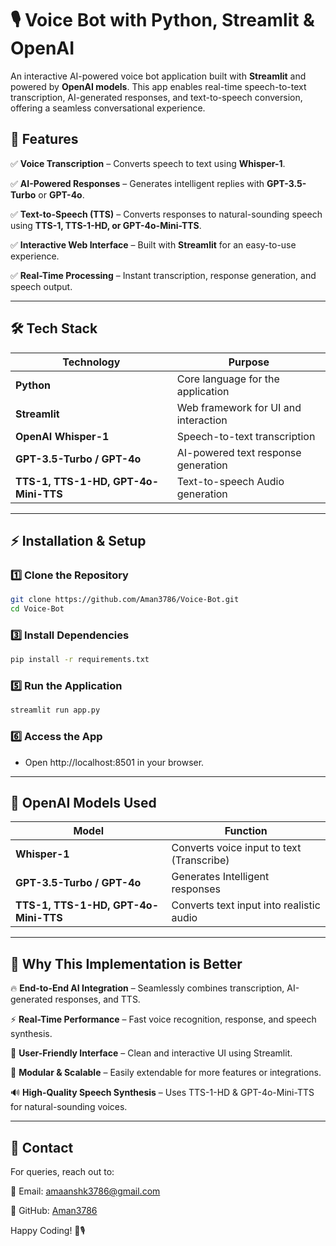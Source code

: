 # :studio_microphone: Voice Bot with Python, Streamlit & OpenAI
An interactive AI-powered voice bot application built with **Streamlit** and powered by **OpenAI models**. This app enables real-time speech-to-text transcription, AI-generated responses, and text-to-speech conversion, offering a seamless conversational experience.

## :rocket: Features
:white_check_mark: **Voice Transcription** – Converts speech to text using **Whisper-1**.

:white_check_mark: **AI-Powered Responses** – Generates intelligent replies with **GPT-3.5-Turbo** or **GPT-4o**.

:white_check_mark: **Text-to-Speech (TTS)** – Converts responses to natural-sounding speech using **TTS-1, TTS-1-HD, or GPT-4o-Mini-TTS**.

:white_check_mark: **Interactive Web Interface** – Built with **Streamlit** for an easy-to-use experience.

:white_check_mark: **Real-Time Processing** – Instant transcription, response generation, and speech output.

---
## :hammer_and_wrench: Tech Stack
| **Technology**    | **Purpose** |
|--------------|---------|
| **Python**   | Core language for the application |
| **Streamlit** | Web framework for UI and interaction |
| **OpenAI Whisper-1** | Speech-to-text transcription |
| **GPT-3.5-Turbo / GPT-4o** | AI-powered text response generation |
| **TTS-1, TTS-1-HD, GPT-4o-Mini-TTS** | Text-to-speech Audio generation |
---
## :zap: Installation & Setup
### :one: Clone the Repository 
```bash
git clone https://github.com/Aman3786/Voice-Bot.git
cd Voice-Bot
```
### :three: Install Dependencies
```bash
pip install -r requirements.txt
```
### :five: Run the Application
```bash
streamlit run app.py
```
### :six: Access the App
* Open http://localhost:8501 in your browser.
---

## :crystal_ball: OpenAI Models Used
| **Model**    | **Function** |
|--------------|---------|
| **Whisper-1**   | Converts voice input to text (Transcribe) |
| **GPT-3.5-Turbo / GPT-4o** | Generates Intelligent responses |
| **TTS-1, TTS-1-HD, GPT-4o-Mini-TTS** | Converts text input into realistic audio |
---

## :dart: Why This Implementation is Better
:fire: **End-to-End AI Integration** – Seamlessly combines transcription, AI-generated responses, and TTS.

:zap: **Real-Time Performance** – Fast voice recognition, response, and speech synthesis.

:art: **User-Friendly Interface** – Clean and interactive UI using Streamlit.

:arrows_counterclockwise: **Modular & Scalable** – Easily extendable for more features or integrations.

:loud_sound: **High-Quality Speech Synthesis** – Uses TTS-1-HD & GPT-4o-Mini-TTS for natural-sounding voices.

---
## :e-mail: Contact
For queries, reach out to:

:envelope_with_arrow: Email: amaanshk3786@gmail.com

:link: GitHub: [Aman3786](https://github.com/Aman3786)

Happy Coding! :rocket::studio_microphone:
